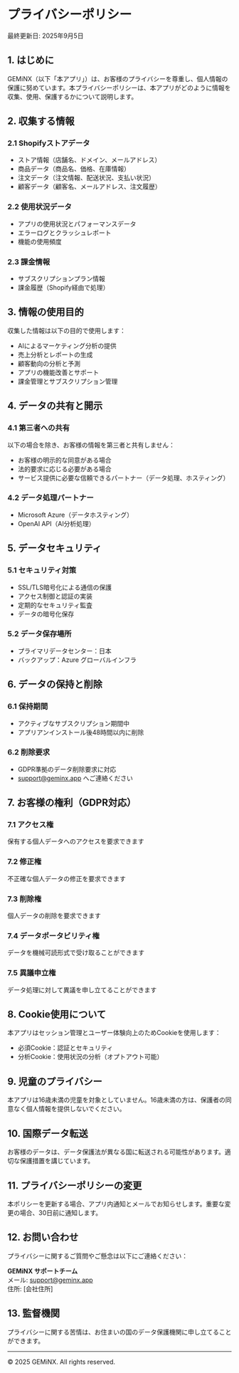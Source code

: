 # プライバシーポリシー

最終更新日: 2025年9月5日

## 1. はじめに

GEMiNX（以下「本アプリ」）は、お客様のプライバシーを尊重し、個人情報の保護に努めています。本プライバシーポリシーは、本アプリがどのように情報を収集、使用、保護するかについて説明します。

## 2. 収集する情報

### 2.1 Shopifyストアデータ
- ストア情報（店舗名、ドメイン、メールアドレス）
- 商品データ（商品名、価格、在庫情報）
- 注文データ（注文情報、配送状況、支払い状況）
- 顧客データ（顧客名、メールアドレス、注文履歴）

### 2.2 使用状況データ
- アプリの使用状況とパフォーマンスデータ
- エラーログとクラッシュレポート
- 機能の使用頻度

### 2.3 課金情報
- サブスクリプションプラン情報
- 課金履歴（Shopify経由で処理）

## 3. 情報の使用目的

収集した情報は以下の目的で使用します：
- AIによるマーケティング分析の提供
- 売上分析とレポートの生成
- 顧客動向の分析と予測
- アプリの機能改善とサポート
- 課金管理とサブスクリプション管理

## 4. データの共有と開示

### 4.1 第三者への共有
以下の場合を除き、お客様の情報を第三者と共有しません：
- お客様の明示的な同意がある場合
- 法的要求に応じる必要がある場合
- サービス提供に必要な信頼できるパートナー（データ処理、ホスティング）

### 4.2 データ処理パートナー
- Microsoft Azure（データホスティング）
- OpenAI API（AI分析処理）

## 5. データセキュリティ

### 5.1 セキュリティ対策
- SSL/TLS暗号化による通信の保護
- アクセス制御と認証の実装
- 定期的なセキュリティ監査
- データの暗号化保存

### 5.2 データ保存場所
- プライマリデータセンター：日本
- バックアップ：Azure グローバルインフラ

## 6. データの保持と削除

### 6.1 保持期間
- アクティブなサブスクリプション期間中
- アプリアンインストール後48時間以内に削除

### 6.2 削除要求
- GDPR準拠のデータ削除要求に対応
- support@geminx.app へご連絡ください

## 7. お客様の権利（GDPR対応）

### 7.1 アクセス権
保有する個人データへのアクセスを要求できます

### 7.2 修正権
不正確な個人データの修正を要求できます

### 7.3 削除権
個人データの削除を要求できます

### 7.4 データポータビリティ権
データを機械可読形式で受け取ることができます

### 7.5 異議申立権
データ処理に対して異議を申し立てることができます

## 8. Cookie使用について

本アプリはセッション管理とユーザー体験向上のためCookieを使用します：
- 必須Cookie：認証とセキュリティ
- 分析Cookie：使用状況の分析（オプトアウト可能）

## 9. 児童のプライバシー

本アプリは16歳未満の児童を対象としていません。16歳未満の方は、保護者の同意なく個人情報を提供しないでください。

## 10. 国際データ転送

お客様のデータは、データ保護法が異なる国に転送される可能性があります。適切な保護措置を講じています。

## 11. プライバシーポリシーの変更

本ポリシーを更新する場合、アプリ内通知とメールでお知らせします。重要な変更の場合、30日前に通知します。

## 12. お問い合わせ

プライバシーに関するご質問やご懸念は以下にご連絡ください：

**GEMiNX サポートチーム**  
メール: support@geminx.app  
住所: [会社住所]  

## 13. 監督機関

プライバシーに関する苦情は、お住まいの国のデータ保護機関に申し立てることができます。

---
© 2025 GEMiNX. All rights reserved.